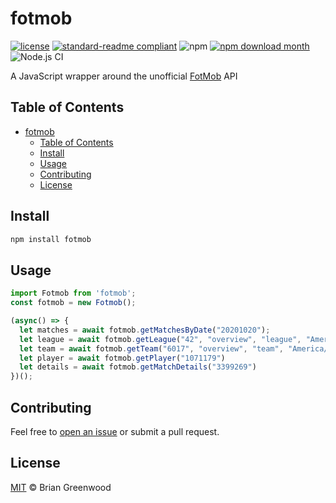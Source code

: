 # fotmob

[![license](https://img.shields.io/github/license/bgrnwd/fotmob.svg)](LICENSE)
[![standard-readme compliant](https://img.shields.io/badge/readme%20style-standard-brightgreen.svg?style=flat-square)](https://github.com/RichardLitt/standard-readme)
![npm](https://img.shields.io/npm/v/fotmob?color=green)
[![npm download month](https://img.shields.io/npm/dm/fotmob.svg)](https://www.npmjs.com/package/fotmob)
![Node.js CI](https://github.com/bgrnwd/fotmob/workflows/Node.js%20CI/badge.svg)

A JavaScript wrapper around the unofficial [FotMob](https://www.fotmob.com/) API

## Table of Contents

- [fotmob](#fotmob)
  - [Table of Contents](#table-of-contents)
  - [Install](#install)
  - [Usage](#usage)
  - [Contributing](#contributing)
  - [License](#license)

## Install

```sh
npm install fotmob
```

## Usage

```ts
import Fotmob from 'fotmob';
const fotmob = new Fotmob();

(async() => { 
  let matches = await fotmob.getMatchesByDate("20201020");
  let league = await fotmob.getLeague("42", "overview", "league", "America/New_York")
  let team = await fotmob.getTeam("6017", "overview", "team", "America/New_York")
  let player = await fotmob.getPlayer("1071179")
  let details = await fotmob.getMatchDetails("3399269")
})();
```

## Contributing

Feel free to [open an issue](https://github.com/bgrnwd/fotmob/issues/new) or submit a pull request.

## License

[MIT](./LICENSE) © Brian Greenwood
